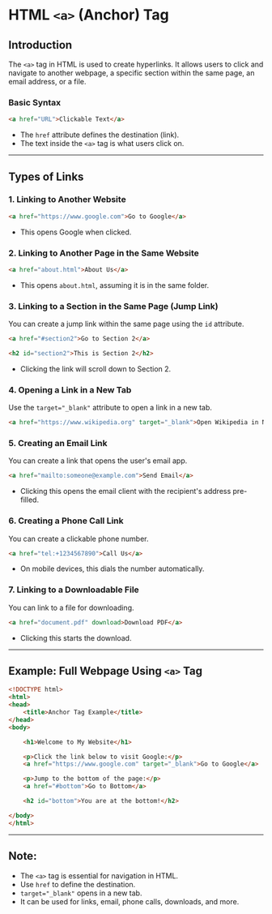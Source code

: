 # **HTML `<a>` (Anchor) Tag**

## **Introduction**
The `<a>` tag in HTML is used to create hyperlinks. It allows users to click and navigate to another webpage, a specific section within the same page, an email address, or a file.

### **Basic Syntax**
```html
<a href="URL">Clickable Text</a>
```
- The `href` attribute defines the destination (link).
- The text inside the `<a>` tag is what users click on.

---

## **Types of Links**

### **1. Linking to Another Website**
```html
<a href="https://www.google.com">Go to Google</a>
```
- This opens Google when clicked.

### **2. Linking to Another Page in the Same Website**
```html
<a href="about.html">About Us</a>
```
- This opens `about.html`, assuming it is in the same folder.

### **3. Linking to a Section in the Same Page (Jump Link)**
You can create a jump link within the same page using the `id` attribute.

```html
<a href="#section2">Go to Section 2</a>

<h2 id="section2">This is Section 2</h2>
```
- Clicking the link will scroll down to Section 2.

### **4. Opening a Link in a New Tab**
Use the `target="_blank"` attribute to open a link in a new tab.

```html
<a href="https://www.wikipedia.org" target="_blank">Open Wikipedia in New Tab</a>
```

### **5. Creating an Email Link**
You can create a link that opens the user's email app.

```html
<a href="mailto:someone@example.com">Send Email</a>
```
- Clicking this opens the email client with the recipient's address pre-filled.

### **6. Creating a Phone Call Link**
You can create a clickable phone number.

```html
<a href="tel:+1234567890">Call Us</a>
```
- On mobile devices, this dials the number automatically.

### **7. Linking to a Downloadable File**
You can link to a file for downloading.

```html
<a href="document.pdf" download>Download PDF</a>
```
- Clicking this starts the download.

---

## **Example: Full Webpage Using `<a>` Tag**
```html
<!DOCTYPE html>
<html>
<head>
    <title>Anchor Tag Example</title>
</head>
<body>

    <h1>Welcome to My Website</h1>

    <p>Click the link below to visit Google:</p>
    <a href="https://www.google.com" target="_blank">Go to Google</a>

    <p>Jump to the bottom of the page:</p>
    <a href="#bottom">Go to Bottom</a>

    <h2 id="bottom">You are at the bottom!</h2>

</body>
</html>
```

---

## **Note:**
- The `<a>` tag is essential for navigation in HTML.
- Use `href` to define the destination.
- `target="_blank"` opens in a new tab.
- It can be used for links, email, phone calls, downloads, and more.